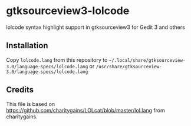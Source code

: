 # gtksourceview3-lolcode
lolcode syntax highlight support in gtksourceview3 for Gedit 3 and others

## Installation
Copy `lolcode.lang` from this repository to `~/.local/share/gtksourceview-3.0/language-specs/lolcode.lang` or `/usr/share/gtksourceview-3.0/language-specs/lolcode.lang`

## Credits
This file is based on https://github.com/charitygains/LOLcat/blob/master/lol.lang from charitygains.
